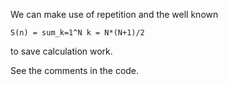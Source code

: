 We can make use of repetition and the well known

    S(n) = sum_k=1^N k = N*(N+1)/2

to save calculation work.

See the comments in the code. 
